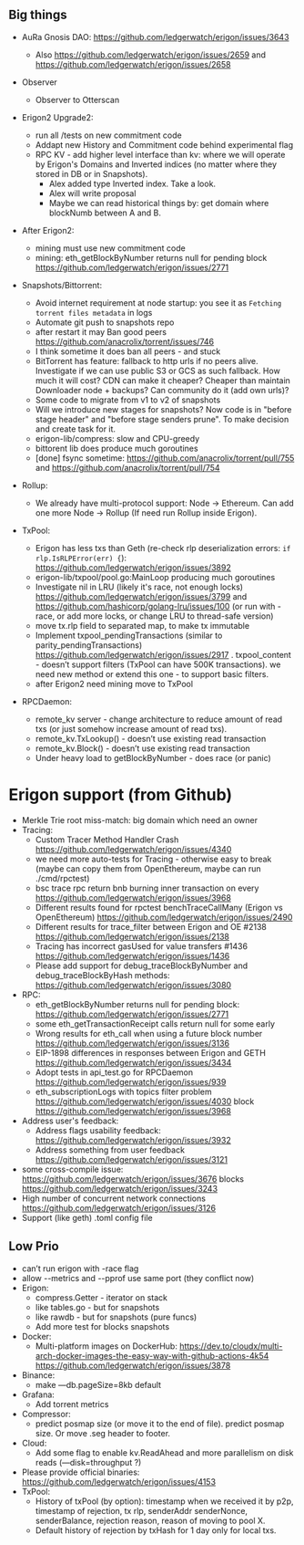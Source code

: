 ## Big things

- AuRa Gnosis DAO: https://github.com/ledgerwatch/erigon/issues/3643
    - Also https://github.com/ledgerwatch/erigon/issues/2659 and https://github.com/ledgerwatch/erigon/issues/2658

- Observer
    - Observer to Otterscan
- Erigon2 Upgrade2:
    - run all /tests on new commitment code
    - Addapt new History and Commitment code behind experimental flag
    - RPC KV - add higher level interface than kv: where we will operate by Erigon's Domains and Inverted indices (no
      matter where they stored in DB or in Snapshots).
        - Alex added type Inverted index. Take a look.
        - Alex will write proposal
        - Maybe we can read historical things by: get domain where blockNumb between A and B.

- After Erigon2:
    - mining must use new commitment code
    - mining: eth_getBlockByNumber returns null for pending block https://github.com/ledgerwatch/erigon/issues/2771
- Snapshots/Bittorrent:
    - Avoid internet requirement at node startup: you see it as `Fetching torrent files metadata` in logs
    - Automate git push to snapshots repo
    - after restart it may Ban good peers https://github.com/anacrolix/torrent/issues/746
    - I think sometime it does ban all peers - and stuck
    - BitTorrent has feature: fallback to http urls if no peers alive. Investigate if we can use public S3 or GCS as
      such fallback. How much it will cost? CDN can make it cheaper? Cheaper than maintain Downloader
      node + backups? Can community do it (add own urls)?
    - Some code to migrate from v1 to v2 of snapshots
    - Will we introduce new stages for snapshots? Now code is in "before stage header" and "before stage senders prune".
      To make decision and create task for it.
    - erigon-lib/compress: slow and CPU-greedy
    - bittorent lib does produce much goroutines
    - [done] fsync sometime: https://github.com/anacrolix/torrent/pull/755
      and https://github.com/anacrolix/torrent/pull/754
- Rollup:
    - We already have multi-protocol support: Node -> Ethereum. Can add one more Node -> Rollup (If need run Rollup
      inside Erigon).
- TxPool:
    - Erigon has less txs than Geth (re-check rlp deserialization
      errors: `if rlp.IsRLPError(err) {`): https://github.com/ledgerwatch/erigon/issues/3892
    - erigon-lib/txpool/pool.go:MainLoop producing much goroutines
    - Investigate nil in LRU (likely it's race, not enough locks) https://github.com/ledgerwatch/erigon/issues/3799
      and https://github.com/hashicorp/golang-lru/issues/100 (or run with -race, or add more locks, or change LRU to
      thread-safe version)
    - move tx.rlp field to separated map, to make tx immutable
    - Implement txpool_pendingTransactions (similar to
      parity_pendingTransactions) https://github.com/ledgerwatch/erigon/issues/2917 . txpool_content - doesn’t support
      filters (TxPool can have 500K transactions). we need new method or extend this
      one - to support basic filters.
    - after Erigon2 need mining move to TxPool
- RPCDaemon:
    - remote_kv server - change architecture to reduce amount of read txs (or just somehow increase amount of read txs).
    - remote_kv.TxLookup() - doesn’t use existing read transaction
    - remote_kv.Block() - doesn’t use existing read transaction
    - Under heavy load to getBlockByNumber - does race (or panic)

# Erigon support (from Github)

- Merkle Trie root miss-match: big domain which need an owner
- Tracing:
    - Custom Tracer Method Handler Crash https://github.com/ledgerwatch/erigon/issues/4340
    - we need more auto-tests for Tracing - otherwise easy to break (maybe can copy them from OpenEthereum, maybe can
      run ./cmd/rpctest)
    - bsc trace rpc return bnb burning inner transaction on every https://github.com/ledgerwatch/erigon/issues/3968
    - Different results found for rpctest benchTraceCallMany (Erigon vs
      OpenEthereum)  https://github.com/ledgerwatch/erigon/issues/2490
    - Different results for trace_filter between Erigon and OE
      #2138 https://github.com/ledgerwatch/erigon/issues/2138
    - Tracing has incorrect gasUsed for value transfers #1436 https://github.com/ledgerwatch/erigon/issues/1436
    - Please add support for debug_traceBlockByNumber and debug_traceBlockByHash
      methods: https://github.com/ledgerwatch/erigon/issues/3080
- RPC:
    - eth_getBlockByNumber returns null for pending block: https://github.com/ledgerwatch/erigon/issues/2771
    - some eth_getTransactionReceipt calls return null for some early
    - Wrong results for eth_call when using a future block number https://github.com/ledgerwatch/erigon/issues/3136
    - EIP-1898 differences in responses between Erigon and GETH https://github.com/ledgerwatch/erigon/issues/3434
    - Adopt tests in api_test.go for RPCDaemon https://github.com/ledgerwatch/erigon/issues/939
    - eth_subscriptionLogs with topics filter problem https://github.com/ledgerwatch/erigon/issues/4030
      block https://github.com/ledgerwatch/erigon/issues/3968
- Address user's feedback:
    - Address flags usability feedback: https://github.com/ledgerwatch/erigon/issues/3932
    - Address something from user feedback https://github.com/ledgerwatch/erigon/issues/3121
- some cross-compile issue: https://github.com/ledgerwatch/erigon/issues/3676
  blocks https://github.com/ledgerwatch/erigon/issues/3243
- High number of concurrent network connections https://github.com/ledgerwatch/erigon/issues/3126
- Support (like geth) .toml config file

## Low Prio

- can’t run erigon with -race flag
- allow --metrics and --pprof use same port (they conflict now)
- Erigon:
    - compress.Getter - iterator on stack
    - like tables.go - but for snapshots
    - like rawdb - but for snapshots (pure funcs)
    - Add more test for blocks snapshots
- Docker:
    - Multi-platform images on
      DockerHub: https://dev.to/cloudx/multi-arch-docker-images-the-easy-way-with-github-actions-4k54 https://github.com/ledgerwatch/erigon/issues/3878
- Binance:
    - make —db.pageSize=8kb default
- Grafana:
    - Add torrent metrics
- Compressor:
    - predict posmap size (or move it to the end of file). predict posmap size. Or move .seg header to footer.
- Cloud:
    - Add some flag to enable kv.ReadAhead and more parallelism on disk reads (—disk=throughput ?)
- Please provide official binaries: https://github.com/ledgerwatch/erigon/issues/4153
- TxPool:
    - History of txPool (by option): timestamp when we received it by p2p, timestamp of rejection, tx rlp, senderAddr
      senderNonce, senderBalance, rejection reason, reason of moving to pool X.
    - Default history of rejection by txHash for 1 day only for local txs.
